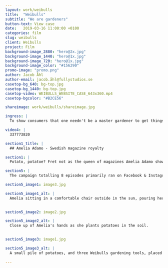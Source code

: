 ```yaml
---
layout: work/weibulls
title:  "Weibulls"
subtitle: "We are gardeners"
button-text: View case
date:   2019-03-16 11:00:00 +0100
categories: film
slug: weibulls
client: Weibulls
project: Film
background-image_2880: "hero@2x.jpg"
background-image_1440: "hero@1x.jpg"
background-image_720: "hero@1x.jpg"
background-image_color: "#156290"
promo-image: "promo.png"
author: Jacob Åhl
author-email: jacob.åhl@fullystudios.se
casetop-bg_640: bg-top.jpg
casetop-bg_1440: bg-top.jpg
casetop-video: WEIBULLS_WEBSITE_CASE_643x360.mp4
casetop-bgcolor: "#B2CE56"

shareimage: work/weibulls/shareimage.jpg

ingress: |
  To show consumers that one needn't be a master gardener to get things growing, gardening product manufacturer Weibulls lets us follow famous Swedes in their quest to get that perfect garden.

video4: |
  337773820

section1_title: |
  ## Amelia Adamo - Swedish magazine royalty

section1: |
  Potato, potatoe? Fret not as the queen of magazines Amelia Adamo shows us how to plant potatoes, even if you don't have a garden.

section5: |
  The campaign totalling 8 episodes primarily ran on Facebook & Instagram.

section5_image1: image3.jpg

section5_image1_alt: | 
  Amelia sitting in a comfortable chair outside in the sun, pouring herself some tea.
  

section5_image2: image2.jpg

section5_image2_alt: |
  Close up of Amelia's hands as she plants potatoes in the soil. 
  

section5_image3: image1.jpg

section5_image3_alt: |
  A small pile of potatoes, and three Weibulls gardening tools, placed on the floor of Amelia's wooden deck outside.  
  
---
```


